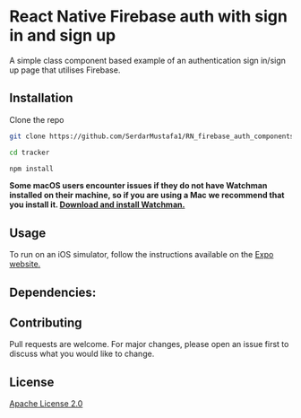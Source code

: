 # React Native Firebase auth with sign in and sign up

A simple class component based example of an authentication sign in/sign up page that utilises Firebase.

## Installation

Clone the repo

```bash
git clone https://github.com/SerdarMustafa1/RN_firebase_auth_components.git
```

```bash
cd tracker
```

```bash
npm install
```

**Some macOS users encounter issues if they do not have Watchman installed on their machine, so if you are using a Mac we recommend that you install it. [Download and install Watchman.](https://facebook.github.io/watchman/docs/install.html)**

## Usage

To run on an iOS simulator, follow the instructions available on the [Expo website.](https://docs.expo.io/versions/v36.0.0/workflow/ios-simulator/)

## Dependencies:


## Contributing

Pull requests are welcome. For major changes, please open an issue first to discuss what you would like to change.

## License

[Apache License 2.0](https://opensource.org/licenses/Apache-2.0)
